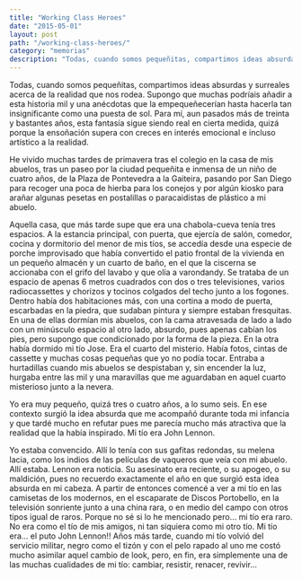 ```yaml
---
title: "Working Class Heroes"
date: "2015-05-01"
layout: post
path: "/working-class-heroes/"
category: "memorias"
description: "Todas, cuando somos pequeñitas, compartimos ideas absurdas y surreales acerca de la realidad que nos rodea. Supongo que muchas podríais añadir a esta historia mil y una anécdotas que la empequeñecerían hasta hacerla tan insignificante como una puesta de sol."
---
```


Todas, cuando somos pequeñitas, compartimos ideas absurdas y surreales acerca de la realidad que nos rodea. Supongo que muchas podríais añadir a esta historia mil y una anécdotas que la empequeñecerían hasta hacerla tan insignificante como una puesta de sol. Para mí, aun pasados más de treinta y bastantes años, esta fantasía sigue siendo real en cierta medida, quizá porque la ensoñación supera con creces en interés emocional e incluso artístico a la realidad.

He vivido muchas tardes de primavera tras el colegio en la casa de mis abuelos, tras un paseo por la ciudad pequeñita e inmensa de un niño de cuatro años, de la Plaza de Pontevedra a la Gaiteira, pasando por San Diego para recoger una poca de hierba para los conejos y por algún kiosko para arañar algunas pesetas en postalillas o paracaidistas de plástico a mi abuelo.

Aquella casa, que más tarde supe que era una chabola-cueva tenía tres espacios. A la estancia principal, con puerta, que ejercía de salón, comedor, cocina y dormitorio del menor de mis tíos, se accedía desde una especie de porche improvisado que había convertido el patio frontal de la vivienda en un pequeño almacén y un cuarto de baño, en el que la ciscerna se accionaba con el grifo del lavabo y que olía a varondandy. Se trataba de un espacio de apenas 6 metros cuadrados con dos o tres televisiones, varios radiocassettes y chorizos y tocinos colgados del techo junto a los fogones. Dentro había dos habitaciones más, con una cortina a modo de puerta, escarbadas en la piedra, que sudaban pintura y siempre estaban fresquitas. En una de ellas dormían mis abuelos, con la cama atravesada de lado a lado con un minúsculo espacio al otro lado, absurdo, pues apenas cabían los pies, pero supongo que condicionado por la forma de la pieza. En la otra había dormido mi tío Jose. Era el cuarto del misterio. Había fotos, cintas de cassette y muchas cosas pequeñas que yo no podía tocar. Entraba a hurtadillas cuando mis abuelos se despistaban y, sin encender la luz, hurgaba entre las mil y una maravillas que me aguardaban en aquel cuarto misterioso junto a la nevera.

Yo era muy pequeño, quizá tres o cuatro años, a lo sumo seis. En ese contexto surgió la idea absurda que me acompañó durante toda mi infancia y que tardé mucho en refutar pues me parecía mucho más atractiva que la realidad que la había inspirado. Mi tío era John Lennon.

Yo estaba convencido. Allí lo tenía con sus gafitas redondas, su melena lacia, como los indios de las películas de vaqueros que veía con mi abuelo. Allí estaba. Lennon era noticia. Su asesinato era reciente, o su apogeo, o su maldición, pues no recuerdo exactamente el año en que surgió esta idea absurda en mi cabeza. A partir de entonces comencé a ver a mi tío en las camisetas de los modernos, en el escaparate de Discos Portobello, en la televisión sonriente junto a una china rara, o en medio del campo con otros tipos igual de raros. Porque no sé si lo he mencionado pero… mi tío era raro. No era como el tío de mis amigos, ni tan siquiera como mi otro tío. Mi tío era… el puto John Lennon!!
Años más tarde, cuando mi tío volvió del servicio militar, negro como el tizón y con el pelo rapado al uno me costó mucho asimilar aquel cambio de look, pero, en fin, era simplemente una de las muchas cualidades de mi tío: cambiar, resistir, renacer, revivir…
